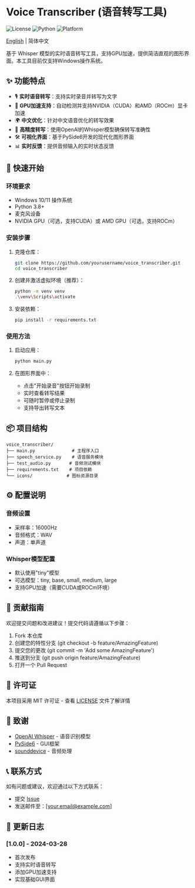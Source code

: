 # Voice Transcriber (语音转写工具)

![License](https://img.shields.io/badge/license-MIT-blue.svg)
![Python](https://img.shields.io/badge/python-3.8+-blue.svg)
![Platform](https://img.shields.io/badge/platform-Windows-lightgrey.svg)

[English](./README_EN.md) | 简体中文

基于 Whisper 模型的实时语音转写工具，支持GPU加速，提供简洁直观的图形界面。本工具目前仅支持Windows操作系统。

## ✨ 功能特点

- 🎙️ **实时语音转写**：支持实时录音并转写为文字
- 🚀 **GPU加速支持**：自动检测并支持NVIDIA（CUDA）和AMD（ROCm）显卡加速
- 🌍 **中文优化**：针对中文语音优化的转写效果
- 🎯 **高精度转写**：使用OpenAI的Whisper模型确保转写准确性
- 🛠️ **可视化界面**：基于PySide6开发的现代化图形界面
- 📊 **实时反馈**：提供音频输入的实时状态反馈

## 🚀 快速开始

### 环境要求

- Windows 10/11 操作系统
- Python 3.8+
- 麦克风设备
- NVIDIA GPU（可选，支持CUDA）或 AMD GPU（可选，支持ROCm）

### 安装步骤

1. 克隆仓库：
   ```bash
   git clone https://github.com/yourusername/voice_transcriber.git
   cd voice_transcriber
   ```

2. 创建并激活虚拟环境（推荐）：
   ```bash
   python -m venv venv
   .\venv\Scripts\activate
   ```

3. 安装依赖：
   ```bash
   pip install -r requirements.txt
   ```

### 使用方法

1. 启动应用：
   ```bash
   python main.py
   ```

2. 在图形界面中：
   - 点击"开始录音"按钮开始录制
   - 实时查看转写结果
   - 可随时暂停或停止录制
   - 支持导出转写文本

## 📦 项目结构

```
voice_transcriber/
├── main.py              # 主程序入口
├── speech_service.py    # 语音服务模块
├── test_audio.py       # 音频测试模块
├── requirements.txt    # 项目依赖
└── icons/             # 图标资源目录
```

## ⚙️ 配置说明

### 音频设置
- 采样率：16000Hz
- 音频格式：WAV
- 声道：单声道

### Whisper模型配置
- 默认使用"tiny"模型
- 可选模型：tiny, base, small, medium, large
- 支持GPU加速（需要CUDA或ROCm环境）

## 🤝 贡献指南

欢迎提交问题和改进建议！提交代码请遵循以下步骤：

1. Fork 本仓库
2. 创建您的特性分支 (git checkout -b feature/AmazingFeature)
3. 提交您的更改 (git commit -m 'Add some AmazingFeature')
4. 推送到分支 (git push origin feature/AmazingFeature)
5. 打开一个 Pull Request

## 📝 许可证

本项目采用 MIT 许可证 - 查看 [LICENSE](LICENSE) 文件了解详情

## 🙏 致谢

- [OpenAI Whisper](https://github.com/openai/whisper) - 语音识别模型
- [PySide6](https://wiki.qt.io/Qt_for_Python) - GUI框架
- [sounddevice](https://python-sounddevice.readthedocs.io/) - 音频处理

## 📞 联系方式

如有问题或建议，欢迎通过以下方式联系：

- 提交 [Issue](https://github.com/yourusername/voice_transcriber/issues)
- 发送邮件至：[your.email@example.com]

## 🔄 更新日志

### [1.0.0] - 2024-03-28
- 首次发布
- 支持实时语音转写
- 添加GPU加速支持
- 实现基础GUI界面 